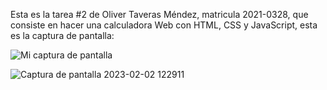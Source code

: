 Esta es la tarea #2 de Oliver Taveras Méndez, matricula 2021-0328, que consiste en hacer una calculadora Web con
HTML, CSS y JavaScript, esta es la captura de pantalla:

![Mi captura de pantalla](captura.png)

![Captura de pantalla 2023-02-02 122911](https://user-images.githubusercontent.com/123130942/216395236-251759d0-8a58-4661-87c1-e582b2804c39.png)

